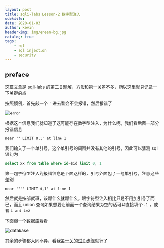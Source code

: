 ```yaml
---
layout: post
title: sqli-labs Lesson-2 数字型注入
subtitle: 
date: 2020-01-03
author: kevin
header-img: img/green-bg.jpg
catalog: true
tags:
    - sql
    - sql injection
    - security
---
```




## preface

这篇文章是 sqli-labs 的第二关题解，方法和第一关差不多，所以这里就只记录一下关键的点



按照惯例，首先敲一个 `'` 进去看会不会报错，然后报错了

![error](https://i.loli.net/2020/01/04/Xm4GEcOPjMTsDdy.png)



根据这个信息我们就知道了这可能存在数字型注入，为什么呢，我们看后面一部分报错信息

```
near '' LIMIT 0,1' at line 1
```

我们输入了一个单引号，这个单引号的周围并没有其他的引号，因此可以猜测 sql 语句为

```sql
select xx from table where id=$id limit 0, 1
```



第一题字符型注入的报错信息是下面这样的，引号外面包了一组单引号，注意这些差别

```
near '''' LIMIT 0,1' at line 1
```



然后就是按部就班，该爆什么就爆什么，跟字符型注入相比只是不用加引号了而已，而且 union 查询如果想要让前面一个查询结果为空的话可以直接填个 `-1` ，或者 `1 and 1=2` 



下面爆一个数据库看看

![database](https://i.loli.net/2020/01/04/BrKLlFv5VNEPwf1.png)



其余的步骤都大同小异，看我[第一关的过关步骤](https://szukevin.site/2020/01/03/sqli-labs-Lesson-1-%E5%AD%97%E7%AC%A6%E5%9E%8B%E6%B3%A8%E5%85%A5/)就行了